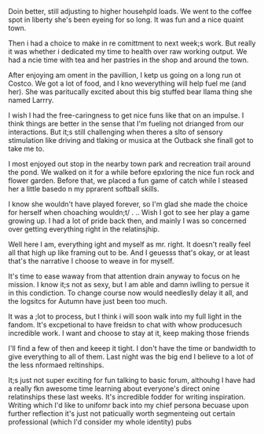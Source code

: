 Doin better, still adjusting to higher househpld loads. We went to the coffee spot in liberty she's been eyeing for so long. It was fun and a nice quaint town.

Then i had a choice to make in re comittment to next week;s work. But really it was whether i dedicated my time to health over raw working output. We had a ncie time with tea and her pastries in the shop and around the town.

After enjoying am oment in the pavillion, I ketp us going on a long run ot Costco. We got a lot of food, and I kno weverything will help fuel me (and her). She was paritucally excited about this big stuffed bear llama thing she named Larrry.

I wish I had the free-caringness to get nice funs like that on an impulse. I think things are better in the sense that I'm fueling not drianged from our interactions. But it;s still challenging when theres a slto of sensory stimulation like driving and tlaking or musica at the Outback she finall  got to take me to.

I most enjoyed out stop in the nearby town park and recreation trail around the pond. We walked on it for a while before epxloring the nice fun rock and flower garden. Before that, we placed a fun game of catch while I steased her a little basedo n my pprarent softball skills.


I know she wouldn't have played forever, so I'm glad she made the choice for herself when choaching wouldn;t/ . .. Wish I got to see her play a game growing up. I had a lot of pride back then, and mainly I was so concerned over getting everything right in the relatinsjhip.

Well here I am, everything ight and myself as mr. right. It doesn't really feel all that high up like framing out to be. And I geuesss that's okay, or at least that's the narrative I choose to weave in for myself.

It's time to ease waway from that attention drain anyway to focus on he mission. I know it;s not as sexy, but I am able and damn iwlling to persue it in this condiction. To change course now would needleslly delay it all, and the logsitcs for Autumn have just been too much.

It was a ;lot to process, but I think i will soon walk into my full light in the fandom. It's excpetional to have freidsn to chat with whow producesuch incredible work. I want and choose to stay at it, keep making those friends 

I'll find a few of then and keeep it tight. I don't have the time or bandwidth to give everything to all of them. Last night was the big end I believe to a lot of the less nformaed reltinships.

It;s just not super exciting for fun talking to basic forum, althouhg I have had a really fkn awesome time learning about everyone's direct onine relatinships these last weeks. It's incredible fodder for writing inspiration. Writing which I'd like to unifomr back into my chief persona becuase upon further reflection it's just not paticually worth segmenteing out certain professional (which I'd consider my whole identity) pubs
